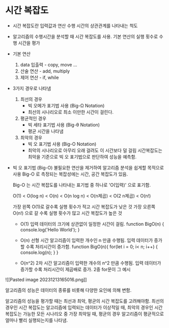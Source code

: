# 시간 복잡도

* 시간 복잡도란
	입력값과 연산 수행 시간의 상관관계를 나타내는 척도

* 알고리즘의 수행시간을 분석할 때 시간 복잡도를 사용.
	기본 연산의 실행 횟수로 수행 시간을 평가

* 기본 연산
	1. data 입출력 - copy, move ...
	2. 산술 연산 - add, multiply
	3. 제어 연산 - if, while

* 3가지 경우로 나타냄
	1. 최선의 경우
		* 빅 오메가 표기법 사용 (Big-Ω Notation)
		* 최선의 시나리오로 최소 이만한 시간이 걸린다.
	2. 평균적인 경우
		* 빅 세타 표기법 사용 (Big-θ Notation)
		* 평균 시간을 나타냄
	3. 최악의 경우
		* 빅 오 표기법 사용 (Big-O Notation)
		* 최악의 시나리오로 아무리 오래 걸려도 이 시간보다 덜 걸림
	시간복잡도는 최악을 기준으로 빅 오 표기법으로 판단하여 성능을 예측함.
	

* 빅 오 표기법 (Big-O)
	불필요한 연산을 제거하여 알고리즘 분석을 쉽게할 목적으로 사용
	Big-O 로 측정되는 복잡성에는 시간, 공간 복잡도가 있음.
	
	Big-O 는 시간 복잡도를 나타내는 표기법 중 하나로 'O(입력)' 으로 표기함.
	
	O(1) < O(log n) < O(n) < O(n log n) < O(n제곱) < O(2 n제곱) < O(n!)
	
	가장 왼쪽 O(1)로 갈수록 실행 횟수가 적고 시간 복잡도가 낮은 것
	가장 오른쪽 O(n!) 으로 갈 수록 실행 횟수가 많고 시간 복잡도가 높은 것
	
	* O(1)
		입력 데이터의 크기에 상관없이 일정한 시간이 걸림.
		function BigO(n) {
			console.log('Hello World');
		}
		
	* O(n) 선형 시간
		알고리즘이 입력한 개수인 n 만큼 수행됨. 입력 데이터가 증가할 수록 처리시간이 증가함.
		function BigO(n){
			for(let i = 0; i< n; i++) {
				console.log(n);
			}
		}
	* O(n^2) 2차 시간
		알고리즘이 입력한 개수의 n^2 만큼 수행됨. 입력 데이터가 증가할 수록 처리시간이 제곱배로 증가.
			2중 for문이 그 예시

![[Pasted image 20231213165016.png]]

알고리즘의 성능은 데이터의 종류를 비롯해 다양한 요인에 의해 변함.

알고리즘의 성능을 평가할 때는 최선과 최악, 평균의 시간 복잡도를 고려해야함.
최선의 경우인 시간 복잡도는 알고리즘에 입력되는 데이터가 이상적일 때, 최악의 경우인 시간 복잡도는 가능한 모든 시나리오 중 가장 최악일 때, 평균의 경우 알고리즘이 평균적으로 얼마나 빨리 실행되는지를 나타냄.
